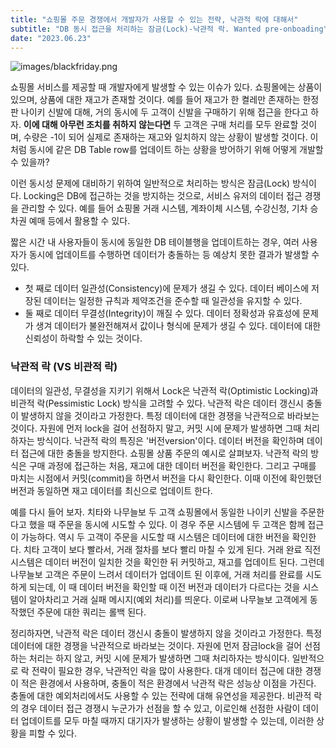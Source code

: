 ```yaml
---
title: "쇼핑몰 주문 경쟁에서 개발자가 사용할 수 있는 전략, 낙관적 락에 대해서"
subtitle: "DB 동시 접근을 처리하는 잠금(Lock)-낙관적 락. Wanted pre-onboading"
date: "2023.06.23"
---
```

![images/blackfriday.png](https://img1.daumcdn.net/thumb/R1280x0/?scode=mtistory2&fname=https%3A%2F%2Fblog.kakaocdn.net%2Fdn%2FboDrv1%2Fbtsk8nnytDb%2FNEqUkKMMlVHEsG9geBeYS0%2Fimg.webp)

쇼핑몰 서비스를 제공할 때 개발자에게 발생할 수 있는 이슈가 있다. 쇼핑몰에는 상품이 있으며, 상품에 대한 재고가 존재할 것이다. 예를 들어 재고가 한 켤레만 존재하는 한정판 나이키 신발에 대해, 거의 동시에 두 고객이 신발을 구매하기 위해 접근을 한다고 하자. **이에 대해 아무런 조치를 취하지 않는다면** 두 고객은 구매 처리를 모두 완료할 것이며, 수량은 -1이 되어 실제로 존재하는 재고와 일치하지 않는 상황이 발생할 것이다. 이처럼 동시에 같은 DB Table row를 업데이트 하는 상황을 방어하기 위해 어떻게 개발할 수 있을까?

이런 동시성 문제에 대비하기 위하여 일반적으로 처리하는 방식은 잠금(Lock) 방식이다. Locking은 DB에 접근하는 것을 방지하는 것으로, 서비스 유저의 데이터 접근 경쟁을 관리할 수 있다. 예를 들어 쇼핑몰 거래 시스템, 계좌이체 시스템, 수강신청, 기차 승차권 예매 등에서 활용할 수 있다.

짧은 시간 내 사용자들이 동시에 동일한 DB 테이블행을 업데이트하는 경우, 여러 사용자가 동시에 업데이트를 수행하면 데이터가 충돌하는 등 예상치 못한 결과가 발생할 수 있다. 
- 첫 째로 데이터 일관성(Consistency)에 문제가 생길 수 있다. 데이터 베이스에 저장된 데이터는 일정한 규칙과 제약조건을 준수할 때 일관성을 유지할 수 있다. 
- 둘 째로 데이터 무결성(Integrity)이 깨질 수 있다. 데이터 정확성과 유효성에 문제가 생겨 데이터가 불완전해져서 값이나 형식에 문제가 생길 수 있다. 데이터에 대한 신뢰성이 하락할 수 있는 것이다.

### 낙관적 락  (VS 비관적 락)
데이터의 일관성, 무결성을 지키기 위해서 Lock은 낙관적 락(Optimistic Locking)과 비관적 락(Pessimistic Lock) 방식을 고려할 수 있다. 낙관적 락은 데이터 갱신시 충돌이 발생하지 않을 것이라고 가정한다. 특정 데이터에 대한 경쟁을 낙관적으로 바라보는 것이다. 자원에 먼저 lock을 걸어 선점하지 말고, 커밋 시에 문제가 발생하면 그때 처리하자는 방식이다. 낙관적 락의 특징은 '버전version'이다. 데이터 버전을 확인하며 데이터 접근에 대한 충돌을 방지한다. 쇼핑몰 상품 주문의 예시로 살펴보자. 낙관적 락의 방식은 구매 과정에 접근하는 처음, 재고에 대한 데이터 버전을 확인한다. 그리고 구매를 마치는 시점에서 커밋(commit)을 하면서 버전을 다시 확인한다. 이때 이전에 확인했던 버전과 동일하면 재고 데이터를 최신으로 업데이트 한다. 

예를 다시 들어 보자. 치타와 나무늘보 두 고객 쇼핑몰에서 동일한 나이키 신발을 주문한다고 했을 때 주문을 동시에 시도할 수 있다. 이 경우 주문 시스템에 두 고객은 함께 접근이 가능하다. 역시 두 고객이 주문을 시도할 때 시스템은 데이터에 대한 버전을 확인한다. 치타 고객이 보다 빨라서, 거래 절차를 보다 빨리 마칠 수 있게 된다. 거래 완료 직전 시스템은 데이터 버전이 일치한 것을 확인한 뒤 커밋하고, 재고를 업데이트 된다. 그런데 나무늘보 고객은 주문이 느려서 데이터가 업데이트 된 이후에, 거래 처리를 완료를 시도하게 되는데, 이 때 데이터 버전을 확인할 때 이전 버전과 데이터가 다르다는 것을 시스템이 알아차리고 거래 실패 메시지(예외 처리)를 띄운다. 이로써 나무늘보 고객에게 동작했던 주문에 대한 쿼리는 롤백 된다.

정리하자면, 낙관적 락은 데이터 갱신시 충돌이 발생하지 않을 것이라고 가정한다. 특정 데이터에 대한 경쟁을 낙관적으로 바라보는 것이다. 자원에 먼저 잠금lock을 걸어 선점하는 처리는 하지 않고, 커밋 시에 문제가 발생하면 그때 처리하자는 방식이다. 일반적으로 락 전략이 필요한 경우, 낙관적인 락을 많이 사용한다. 대개 데이터 접근에 대한 경쟁이 적은 환경에서 사용하며, 충돌이 적은 환경에서 낙관적 락은 성능상 이점을 가진다. 충돌에 대한 예외처리에서도 사용할 수 있는 전략에 대해 유연성을 제공한다. 비관적 락의 경우 데이터 접근 경쟁시 누군가가 선점을 할 수 있고, 이로인해 선점한 사람이 데이터 업데이트를 모두 마칠 때까지 대기자가 발생하는 상황이 발생할 수 있는데, 이러한 상황을 피할 수 있다.
